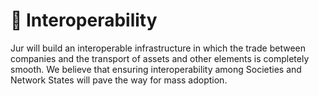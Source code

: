 # 🔌 Interoperability

Jur will build an interoperable infrastructure in which the trade between companies and the transport of assets and other elements is completely smooth. We believe that ensuring interoperability among Societies and Network States will pave the way for mass adoption.
